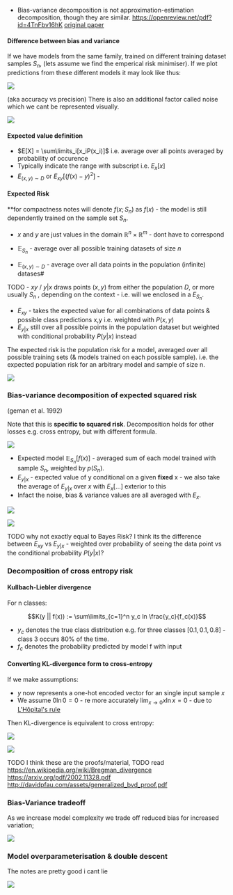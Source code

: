 - Bias-variance decomposition is not approximation-estimation decomposition, though they are similar. https://openreview.net/pdf?id=4TnFbv16hK
[original paper](https://www.dam.brown.edu/people/documents/bias-variance.pdf)
#### Difference between bias and variance

If we have models from the same family, trained on different training dataset samples $S_n$, (lets assume we find the emperical risk minimiser). If we plot predictions from these different models
it may look like thus:


![](misc/Pasted%20image%2020240404201156.png)

(aka accuracy vs precision)
There is also an additional factor called noise which we cant be represented visually.

![](misc/Pasted%20image%2020240405141127.png)


#### Expected value definition

- $E[X] = \sum\limits_i[x_iP(x_i)]$ i.e. average over all points averaged by probability of occurence
- Typically indicate the range with subscript i.e. $E_x[x]$ 
- $E_{(x,y)\sim D}$ or $E_{xy}[(f(x)-y)^2]$ - 

#### Expected Risk

**for compactness notes will denote $f(x;S_n)$ as $f(x)$ - the model is still dependently trained on the sample set $S_n$.

- $x$ and $y$ are just values in the domain $\mathbb{R}^n\times\mathbb{R}^m$ - dont have to correspond

- $\mathbb{E}_{S_n}$ - average over all possible training datasets of size $n$
- $\mathbb{E}_{(x,y)\sim D}$ - average over all data points in the population (infinite) datases#

TODO - $xy$ / $y|x$ draws points $(x,y)$ from either the population $D$, or more usually $S_n$ , depending on the context - i.e. will we enclosed in a $E_{S_n}$.
- $E_{xy}$ - takes the expected value for all combinations of data points & possible class predictions x,y i.e. weighted with $P(x,y)$
- $E_{y|x}$ still over all possible points in the population dataset but weighted with conditional probability $P(y|x)$ instead

The expected risk is the population risk for a model, averaged over all possible training sets (& models trained on each possible sample).
i.e. the expected population risk for an arbitrary model and sample of size n.

![](misc/Pasted%20image%2020240404215333.png)

### Bias-variance decomposition of expected squared risk
(geman et al. 1992)

Note that this is **specific to squared risk**. Decomposition holds for other losses e.g. cross entropy, but with different formula.

![](misc/Pasted%20image%2020240404215714.png)

- Expected model $\mathbb{E}_{S_n}[f(x)]$ - averaged sum of each model trained with sample $S_n$, weighted by $p(S_n)$.
- $E_{y|x}$ - expected value of y conditional on a given **fixed** x - we also take the average of $E_{y|x}$ over $x$ with $E_x[\dots]$ exterior to this
- Infact the noise, bias & variance values are all averaged with $E_x$.

![](misc/Pasted%20image%2020240404221039.png)

![](misc/Pasted%20image%2020240404221400.png)

TODO why not exactly equal to Bayes Risk? I think its the difference between $E_{xy}$ vs $E_{y|x}$ - weighted over probability of seeing the data point vs the conditional probability $P(y|x)$?

### Decomposition of cross entropy risk

#### Kullbach-Liebler divergence

For n classes: 

$$K(y || f(x)) := \sum\limits_{c=1}^n y_c ln \frac{y_c}{f_c(x)}$$

- $y_c$ denotes the true class distribution e.g. for three classes $[0.1,0.1,0.8]$ - class 3 occurs 80% of the time.
- $f_c$ denotes the probability predicted by model f with input 

#### Converting KL-divergence form to cross-entropy

If we make assumptions:
-  $y$ now represents a one-hot encoded vector for an single input sample $x$
- We assume $0 \ln 0 = 0$ - re more accurately $\lim_{x\rightarrow 0} x \ln x = 0$ - due to [L'Hôpital's rule](https://en.wikipedia.org/wiki/L%27H%C3%B4pital%27s_rule)

Then KL-divergence is equivalent to cross entropy:

![](misc/Pasted%20image%2020240404235622.png)

![](misc/Pasted%20image%2020240404235731.png)

TODO I think these are the proofs/material, TODO read
https://en.wikipedia.org/wiki/Bregman_divergence
https://arxiv.org/pdf/2002.11328.pdf
http://davidpfau.com/assets/generalized_bvd_proof.pdf

### Bias-Variance tradeoff

As we increase model complexity we trade off reduced bias for increased variation;

![](misc/Pasted%20image%2020240405001301.png)

### Model overparameterisation & double descent
The notes are pretty good i cant lie

![](misc/Pasted%20image%2020240405001547.png)
